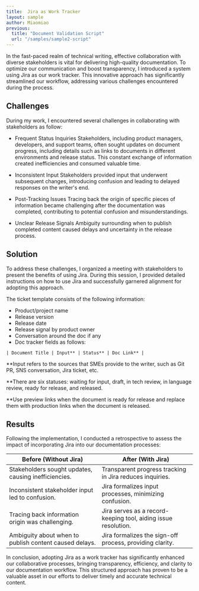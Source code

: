 ```yaml
---
title:  Jira as Work Tracker
layout: sample
author: Miaomiao
previous:
  title: "Document Validation Script"
  url: "/samples/sample2-script"
---
```


In the fast-paced realm of technical writing, effective collaboration with diverse stakeholders is vital for delivering high-quality documentation. To optimize our communication and boost transparency, I introduced a system using Jira as our work tracker. This innovative approach has significantly streamlined our workflow, addressing various challenges encountered during the process.

## Challenges

During my work, I encountered several challenges in collaborating with stakeholders as follow:

- Frequent Status Inquiries
   Stakeholders, including product managers, developers, and support teams, often sought updates on document progress, including details such as links to documents in different environments and release status. This constant exchange of information created inefficiencies and consumed valuable time.

- Inconsistent Input
   Stakeholders provided input that underwent subsequent changes, introducing confusion and leading to delayed responses on the writer's end.

- Post-Tracking Issues
   Tracing back the origin of specific pieces of information became challenging after the documentation was completed, contributing to potential confusion and misunderstandings.

- Unclear Release Signals
   Ambiguity surrounding when to publish completed content caused delays and uncertainty in the release process.


## Solution

To address these challenges, I organized a meeting with stakeholders to present the benefits of using Jira. During this session, I provided detailed instructions on how to use Jira and successfully garnered alignment for adopting this approach.

The ticket template consists of the following information:

- Product/project name
- Release version
- Release date
- Release signal by product owner
- Conversation around the doc if any
- Doc tracker fields as follows:

```
| Document Title | Input** | Status** | Doc Link** |  
```

**Input refers to the sources that SMEs provide to the writer, such as Git PR, SNS conversation, Jira ticket, etc.

**There are six statuses: waiting for input, draft, in tech review, in language review, ready for release, and released.

**Use preview links when the document is ready for release and replace them with production links when the document is released.


## Results

Following the implementation, I conducted a retrospective to assess the impact of incorporating Jira into our documentation processes:

| Before (Without Jira)                                         | After (With Jira)                                            |
| -------------------------------------------------------------- | ------------------------------------------------------------- |
| Stakeholders sought updates, causing inefficiencies.           | Transparent progress tracking in Jira reduces inquiries.      |
| Inconsistent stakeholder input led to confusion.               | Jira formalizes input processes, minimizing confusion.        |
| Tracing back information origin was challenging.               | Jira serves as a record-keeping tool, aiding issue resolution. |
| Ambiguity about when to publish content caused delays.         | Jira formalizes the sign-off process, providing clarity.       |


In conclusion, adopting Jira as a work tracker has significantly enhanced our collaborative processes, bringing transparency, efficiency, and clarity to our documentation workflow. This structured approach has proven to be a valuable asset in our efforts to deliver timely and accurate technical content.